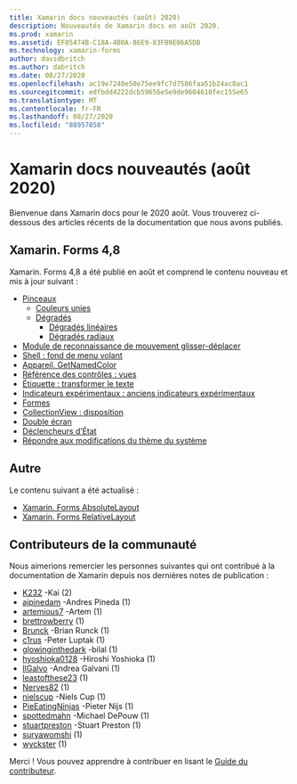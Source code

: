 ```yaml
---
title: Xamarin docs nouveautés (août) 2020)
description: Nouveautés de Xamarin docs en août 2020.
ms.prod: xamarin
ms.assetid: EF85474B-C18A-4B0A-86E9-83FB9E06A5DB
ms.technology: xamarin-forms
author: davidbritch
ms.author: dabritch
ms.date: 08/27/2020
ms.openlocfilehash: ac19e7240e50e75ee9fc7d7586faa51b24ac8ac1
ms.sourcegitcommit: edfbdd4222dcb59656e5e9de9604610fec155e65
ms.translationtype: MT
ms.contentlocale: fr-FR
ms.lasthandoff: 08/27/2020
ms.locfileid: "88957858"
---
```

# <a name="xamarin-docs-whats-new-august-2020"></a>Xamarin docs nouveautés (août 2020)

Bienvenue dans Xamarin docs pour le 2020 août. Vous trouverez ci-dessous des articles récents de la documentation que nous avons publiés.

## <a name="xamarinforms-48"></a>Xamarin. Forms 4,8

Xamarin. Forms 4,8 a été publié en août et comprend le contenu nouveau et mis à jour suivant :

- [Pinceaux](~/xamarin-forms/user-interface/brushes/index.md)
  - [Couleurs unies](~/xamarin-forms/user-interface/brushes/solidcolor.md)
  - [Dégradés](~/xamarin-forms/user-interface/brushes/gradient.md)
    - [Dégradés linéaires](~/xamarin-forms/user-interface/brushes/lineargradient.md)
    - [Dégradés radiaux](~/xamarin-forms/user-interface/brushes/radialgradient.md)
- [Module de reconnaissance de mouvement glisser-déplacer](~/xamarin-forms/app-fundamentals/gestures/drag-and-drop.md)
- [Shell : fond de menu volant](~/xamarin-forms/app-fundamentals/shell/flyout.md#flyout-backdrop)
- [Appareil. GetNamedColor](~/xamarin-forms/platform/device.md#devicegetnamedcolor)
- [Référence des contrôles : vues](~/xamarin-forms/user-interface/controls/views.md)
- [Étiquette : transformer le texte](~/xamarin-forms/user-interface/text/label.md#transform-text)
- [Indicateurs expérimentaux : anciens indicateurs expérimentaux](~/xamarin-forms/internals/experimental-flags.md#old-experimental-flags)    
- [Formes](~/xamarin-forms/user-interface/shapes/index.md)
- [CollectionView : disposition](~/xamarin-forms/user-interface/collectionview/layout.md)
- [Double écran](~/xamarin-forms/app-fundamentals/dual-screen/index.md)
- [Déclencheurs d’État](~/xamarin-forms/app-fundamentals/triggers.md#state-triggers)
- [Répondre aux modifications du thème du système](~/xamarin-forms/user-interface/theming/system-theme-changes.md)

## <a name="other"></a>Autre

Le contenu suivant a été actualisé :

- [Xamarin. Forms AbsoluteLayout](~/xamarin-forms/user-interface/layouts/absolutelayout.md)
- [Xamarin. Forms RelativeLayout](~/xamarin-forms/user-interface/layouts/relativelayout.md)

## <a name="community-contributors"></a>Contributeurs de la communauté

Nous aimerions remercier les personnes suivantes qui ont contribué à la documentation de Xamarin depuis nos dernières notes de publication :

- [K232](https://github.com/K232) -Kai (2)
- [ajpinedam](https://github.com/ajpinedam) -Andres Pineda (1)
- [artemious7](https://github.com/artemious7) -Artem (1)
- [brettrowberry](https://github.com/brettrowberry) (1)
- [Brunck](https://github.com/brunck) -Brian Runck (1)
- [c1rus](https://github.com/c1rus) -Peter Luptak (1)
- [glowinginthedark](https://github.com/glowinginthedark) -bilal (1)
- [hyoshioka0128](https://github.com/hyoshioka0128) -Hiroshi Yoshioka (1)
- [IlGalvo](https://github.com/IlGalvo) -Andrea Galvani (1)
- [leastofthese23](https://github.com/leastofthese23) (1)
- [Nerves82](https://github.com/Nerves82) (1)
- [nielscup](https://github.com/nielscup) -Niels Cup (1)
- [PieEatingNinjas](https://github.com/PieEatingNinjas) -Pieter Nijs (1)
- [spottedmahn](https://github.com/spottedmahn) -Michael DePouw (1)
- [stuartpreston](https://github.com/stuartpreston) -Stuart Preston (1)
- [suryawomshi](https://github.com/suryawomshi) (1)
- [wyckster](https://github.com/wyckster) (1)

Merci ! Vous pouvez apprendre à contribuer en lisant le [Guide du contributeur](https://github.com/MicrosoftDocs/xamarin-docs/blob/live/CONTRIBUTING.md).
